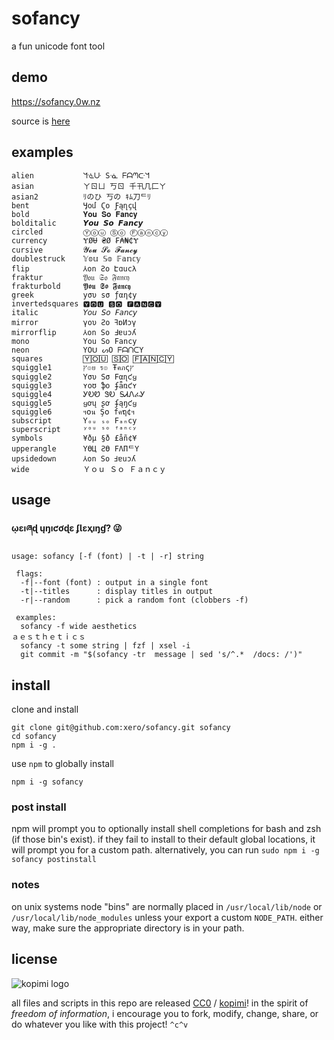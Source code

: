# sofancy

a fun unicode font tool

## demo

https://sofancy.0w.nz

source is [here](https://github.com/xero/sofancy/blob/main/demo.html)

## examples

```
alien           ᖻᓍᑘ Sᓍ ᖴᗩᘉᑢᖻ
asian           ㄚㄖㄩ 丂ㄖ 千卂几匚ㄚ
asian2          ﾘのひ 丂の ｷﾑ刀ᄃﾘ
bent            Ӌօմ Ϛօ Ƒąղçվ
bold            𝐘𝐨𝐮 𝐒𝐨 𝐅𝐚𝐧𝐜𝐲
bolditalic      𝙔𝙤𝙪 𝙎𝙤 𝙁𝙖𝙣𝙘𝙮
circled         Ⓨⓞⓤ Ⓢⓞ Ⓕⓐⓝⓒⓨ
currency        ɎØɄ ₴Ø ₣₳₦₵Ɏ
cursive         𝓨𝓸𝓾 𝓢𝓸 𝓕𝓪𝓷𝓬𝔂
doublestruck    𝕐𝕠𝕦 𝕊𝕠 𝔽𝕒𝕟𝕔𝕪
flip            ⅄on Ƨo Էɑucλ
fraktur         𝔜𝔬𝔲 𝔖𝔬 𝔉𝔞𝔫𝔠𝔶
frakturbold     𝖄𝖔𝖚 𝕾𝖔 𝕱𝖆𝖓𝖈𝖞
greek           уσυ ѕσ ƒαη¢у
invertedsquares 🆈🅾🆄 🆂🅾 🅵🅰🅽🅲🆈
italic          𝘠𝘰𝘶 𝘚𝘰 𝘍𝘢𝘯𝘤𝘺
mirror          γoυ Ƨo ꟻɒИɔγ
mirrorflip      ⅄on So ꓞɐuɔʎ
mono            𝚈𝚘𝚞 𝚂𝚘 𝙵𝚊𝚗𝚌𝚢
neon            YOᑌ ᔕO ᖴᗩᑎᑕY
squares         🅈🄾🅄 🅂🄾 🄵🄰🄽🄲🅈
squiggle1       ץ๏ย ร๏ Ŧคภςץ
squiggle2       Yσυ Sσ Fαɳƈყ
squiggle3       ʏօʊ ֆօ ʄǟռƈʏ
squiggle4       ᎩᎧᏬ ᏕᎧ ᎦᏗᏁፈᎩ
squiggle5       ყơų ʂơ ʄąŋƈყ
squiggle6       ฯ໐น Ş໐ fคຖ¢ฯ
subscript       Yₒᵤ ₛₒ Fₐₙcy
superscript     ʸᵒᵘ ˢᵒ ᶠᵃⁿᶜʸ
symbols         ¥ðµ §ð £åñ¢¥
upperangle      YӨЦ ƧӨ FΛПᄃY
upsidedown      ⅄on So Ⅎɐuɔʎ
wide            Ｙｏｕ Ｓｏ Ｆａｎｃｙ
```

## usage

__ῳɛıཞɖ ųŋıƈơɖɛ ʄƖɛҳıŋɠ? 😜__

```
usage: sofancy [-f (font) | -t | -r] string

 flags:
  -f|--font (font) : output in a single font
  -t|--titles      : display titles in output
  -r|--random      : pick a random font (clobbers -f)

 examples:
  sofancy -f wide aesthetics
ａｅｓｔｈｅｔｉｃｓ
  sofancy -t some string | fzf | xsel -i
  git commit -m "$(sofancy -tr  message | sed 's/^.*  /docs: /')"
```

## install

clone and install
```
git clone git@github.com:xero/sofancy.git sofancy
cd sofancy
npm i -g .
```

use `npm` to globally install

`npm i -g sofancy`

### post install

npm will prompt you to optionally install shell completions for bash and zsh (if those bin's exist). if they fail to install to their default global locations, it will prompt you for a custom path. alternatively, you can run `sudo npm i -g sofancy postinstall`

### notes

on unix systems node "bins" are normally placed in `/usr/local/lib/node` or `/usr/local/lib/node_modules` unless your export a custom `NODE_PATH`. either way, make sure the appropriate directory is in your path.

## license

![kopimi logo](https://gist.githubusercontent.com/xero/cbcd5c38b695004c848b73e5c1c0c779/raw/6b32899b0af238b17383d7a878a69a076139e72d/kopimi-sm.png)

all files and scripts in this repo are released [CC0](https://creativecommons.org/publicdomain/zero/1.0/) / [kopimi](https://kopimi.com)! in the spirit of _freedom of information_, i encourage you to fork, modify, change, share, or do whatever you like with this project! `^c^v`
